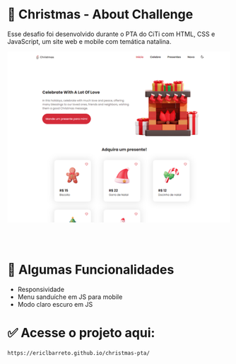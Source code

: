 # 🎅 Christmas - About Challenge

Esse desafio foi desenvolvido durante o PTA do CiTi com HTML, CSS e JavaScript, um site web e mobile com temática natalina.

<img src="img/readme.png">

<br></br>
# 🎨 Algumas Funcionalidades
- Responsividade
- Menu sanduíche em JS para mobile
- Modo claro escuro em JS

# ✅ Acesse o projeto aqui:
```
https://ericlbarreto.github.io/christmas-pta/
```